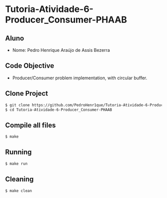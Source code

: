 # Tutoria-Atividade-6-Producer_Consumer-PHAAB

## Aluno
* Nome: Pedro Henrique Araújo de Assis Bezerra

## Code Objective
* Producer/Consumer problem implementation, with circular buffer.

## Clone Project

```bash
$ git clone https://github.com/PedroHenr1que/Tutoria-Atividade-6-Producer_Consumer-PHAAB.git
$ cd Tutoria-Atividade-6-Producer_Consumer-PHAAB
```
## Compile all files

```bash
$ make
```
## Running

```bash
$ make run
```
## Cleaning

```bash
$ make clean
```
